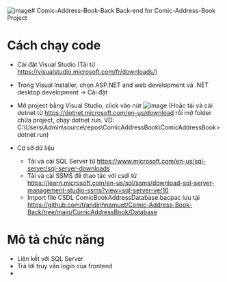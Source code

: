 ![image](https://github.com/trandinhnamuet/Comic-Address-Book-Back/assets/57098527/e843ad80-a323-4291-8dea-c741c648194e)﻿# Comic-Address-Book-Back
Back-end for Comic-Address-Book Project

# Cách chạy code
- Cài đặt Visual Studio (Tải từ https://visualstudio.microsoft.com/fr/downloads/)
- Trong Visual Installer, chọn ASP.NET and web development và .NET desktop development -> Cài đặt
- Mở project bằng Visual Studio, click vào nút ![image](https://github.com/trandinhnamuet/Comic-Address-Book-Back/assets/57098527/2d38f799-75ea-4b36-b9bc-19df9192f0e6)
(Hoặc tải và cài dotnet từ https://dotnet.microsoft.com/en-us/download rồi mở folder chứa project, chạy dotnet run. VD: C:\Users\Admin\source\repos\ComicAddressBook\ComicAddressBook>dotnet run)

- Cơ sở dữ liệu
  + Tải và cài SQL Server từ https://www.microsoft.com/en-us/sql-server/sql-server-downloads
  + Tải và cài SSMS để thao tác với csdl từ https://learn.microsoft.com/en-us/sql/ssms/download-sql-server-management-studio-ssms?view=sql-server-ver16
  + Import file CSDL ComicBookAddressDatabase.bacpac lưu tại https://github.com/trandinhnamuet/Comic-Address-Book-Back/tree/main/ComicAddressBook/Database
# Mô tả chức năng
- Liên kết với SQL Server
- Trả lời truy vấn login của frontend
- 
